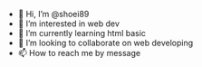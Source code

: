 - 👋 Hi, I’m @shoei89
- 👀 I’m interested in web dev
- 🌱 I’m currently learning html basic
- 💞️ I’m looking to collaborate on web developing
- 📫 How to reach me by message

<!---
shoei89/shoei89 is a ✨ special ✨ repository because its `README.md` (this file) appears on your GitHub profile.
You can click the Preview link to take a look at your changes.
--->
